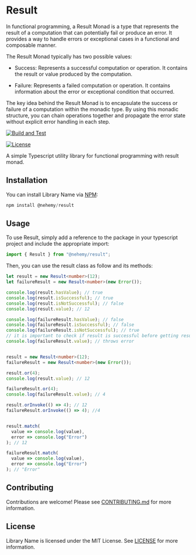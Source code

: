 # Result
In functional programming, a Result Monad is a type that represents the result of a computation that can potentially fail or produce an error. It provides a way to handle errors or exceptional cases in a functional and composable manner.

The Result Monad typically has two possible values:

- Success: Represents a successful computation or operation. It contains the result or value 
produced by the computation.

- Failure: Represents a failed computation or operation. It contains information about the error or exceptional condition that occurred.

The key idea behind the Result Monad is to encapsulate the success or failure of a computation within the monadic type. By using this monadic structure, you can chain operations together and propagate the error state without explicit error handling in each step.

[![Build and Test](https://github.com/Igben-Nehemiah/Result/actions/workflows/build-test.yml/badge.svg)](https://github.com/Igben-Nehemiah/Result/actions/workflows/build-test.yml)


[![License](https://img.shields.io/badge/license-MIT-blue.svg)](LICENSE)

A simple Typescript utility library for functional programming with result monad.

## Installation 

You can install Library Name via [NPM](https://www.npmjs.com/package/@nehemy/result-monad):
```typescript
npm install @nehemy/result
```

## Usage

To use Result, simply add a reference to the package in your typescript project and include the appropriate import:

```typescript
import { Result } from "@nehemy/result";
```

Then, you can use the result class as follow and its methods:

```typescript
let result = new Result<number>(12);
let failureResult = new Result<number>(new Error()); 

console.log(result.hasValue); // true
console.log(result.isSuccessful); // true
console.log(result.isNotSuccessful); // false
console.log(result.value); // 12

console.log(failureResult.hasValue); // false
console.log(failureResult.isSuccessful); // false
console.log(failureResult.isNotSuccessful); // true
// it is important to check if result is successful before getting result's value
console.log(failureResult.value); // throws error


result = new Result<number>(12);
failureResult = new Result<number>(new Error());

result.or(4);
console.log(result.value); // 12

failureResult.or(4);
console.log(failureResult.value); // 4

result.orInvoke(() => 4); // 12
failureResult.orInvoke(() => 4); //4 


result.match(
  value => console.log(value),
  error => console.log("Error")
); // 12

failureResult.match(
  value => console.log(value),
  error => console.log("Error")
); // "Error"

```

## Contributing

Contributions are welcome! Please see [CONTRIBUTING.md](CONTRIBUTING.md) for more information.

## License

Library Name is licensed under the MIT License. See [LICENSE](LICENSE) for more information.





